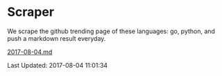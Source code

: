 # Scraper

We scrape the github trending page of these languages: go, python, and push a markdown result everyday.

[2017-08-04.md](https://github.com/borays/Scraper/blob/master/2017-08-04.md)

Last Updated: 2017-08-04 11:01:34